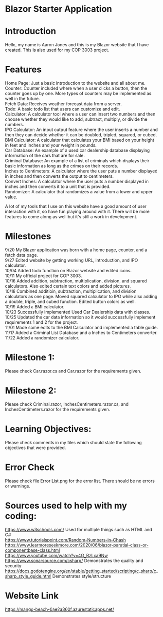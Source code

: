 # Blazor Starter Application

# Introduction

Hello, my name is Aaron Jones and this is my Blazor website that I have created. This is also used for my COP 3003 project.

# Features
Home Page: Just a basic introduction to the website and all about me.
<br />
Counter: Counter included where when a user clicks a button, then the counter goes up by one. More types of counters may be implemented as well in the future.
<br />
Fetch Data: Receives weather forecast data from a server.
<br />
Todo: A basic todo list that users can customize and edit.
<br />
Calculator: A calculator tool where a user can insert two numbers and then choose whether they would like to add, subtract, multiply, or divide the numbers.
<br />
IPO Calculator: An input output feature where the user inserts a number and then they can decide whether it can be doubled, tripled, squared, or cubed.
<br />
BMI Calculator: A calculator that calculates your BMI based on your height in feet and inches and your weight in pounds.
<br />
Car Database: An example of a used car dealership database displaying information of the cars that are for sale.
<br />
Criminal Database: An example of a list of criminals which displays their basic information as long as the crimes on their records.
<br />
Inches to Centimeters: A calculator where the user puts a number displayed in inches and then converts the output to centimeters.
<br />
Convert Inches: A calculator where the user puts a number displayed in inches and then converts it to a unit that is provided.
<br />
Randomizer: A calculator that randomizes a value from a lower and upper value.

A lot of my tools that I use on this website have a good amount of user interaction with it, so have fun playing around with it.
There will be more features to come along as well but it's still a work in development.

# Milestones

9/20 My Blazor application was born with a home page, counter, and a fetch data page.
<br />
9/27 Edited website by getting working URL, introduction, and IPO calculator.
<br />
10/04 Added todo function on Blazor website and edited icons.
<br />
10/11 My official project for COP 3003.
<br />
10/16 Added addition, subtraction, multiplication, division, and squared calculators. Also edited certain text colors and added pictures.
<br />
10/18 Combined additioin, subtraction, multiplication, and division calculators as one page. Moved squared calculator to IPO while also adding a double, triple, and cubed function. Edited button colors as well.
<br />
10/19 Added a BMI calculator.
<br />
10/23 Successfully implemented Used Car Dealership data with classes.
<br />
10/25 Updated the car data information so it would successfully implement requirements 1 and 2 for the project.
<br />
11/01 Made some edits to the BMI Calculator and implemented a table guide.
<br />
11/17 Added a Criminal List Database and a Inches to Centimeters converter.
<br />
11/22 Added a randomizer calculator.

# Milestone 1: 
Please check Car.razor.cs and Car.razor for the requirements given.
# Milestone 2: 
Please check Criminal.razor, InchesCentimeters.razor.cs, and InchesCentimeters.razor for the requirements given.

# Learning Objectives: 
Please check comments in my files which should state the following objectives that were provided.

# Error Check
Please check file Error List.png for the error list. There should be no errors or warnings.


# Sources used to help with my coding:
https://www.w3schools.com/ Used for multiple things such as HTML and C#
<br />
https://www.tutorialspoint.com/Random-Numbers-in-Chash
<br />
https://www.learmoreseekmore.com/2020/06/blazor-paratial-class-or-componentbase-class.html
<br />
https://www.youtube.com/watch?v=4G_BzLxa9Nw
<br />
https://www.sonarsource.com/csharp/ Demonstrates the quality and security
<br />
https://docs.godotengine.org/en/stable/getting_started/scripting/c_sharp/c_sharp_style_guide.html Demonstrates style/structure

# Website Link
https://mango-beach-0ae2a360f.azurestaticapps.net/
